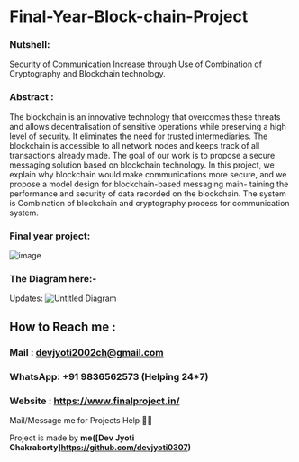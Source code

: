 # Final-Year-Block-chain-Project


### Nutshell: 
Security of Communication Increase through Use of Combination of Cryptography and Blockchain technology.

### Abstract :

The blockchain is an innovative technology that overcomes these threats and allows decentralisation of sensitive operations while preserving a high level of security. It eliminates the need for trusted intermediaries. The blockchain is accessible to all network nodes and keeps track of all transactions already made. The goal of our work is to propose a secure messaging solution based on blockchain technology. In this project, we explain why blockchain would make communications more secure, and we propose a model design for blockchain-based messaging main- taining the performance and security of data recorded on the blockchain. The system is Combination of blockchain and cryptography process for communication system. 
### Final year project:
![image](https://github.com/user-attachments/assets/6ce6048e-19f8-41b2-bfd7-30fa8673996a)




### The Diagram here:-
Updates:
![Untitled Diagram](https://github.com/user-attachments/assets/bec3d703-acf0-49e8-a4ca-6e933d09bb7e)


## How to Reach me :

### Mail : devjyoti2002ch@gmail.com

### WhatsApp: **+91 9836562573** (Helping 24*7) 

### Website : https://www.finalproject.in/


Mail/Message me for Projects Help 🙏🏻

Project is made by **me([Dev Jyoti Chakraborty]https://github.com/devjyoti0307)**
